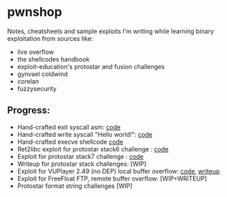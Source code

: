 # pwnshop

Notes, cheatsheets and sample exploits I'm writing while learning binary exploitation from sources like:
- live overflow
- the shellcodes handbook
- exploit-education's protostar and fusion challenges
- gynvael coldwind
- corelan
- fuzzysecurity

## Progress:
- Hand-crafted exit syscall asm: [code](https://github.com/alanvivona/pwnshop/blob/master/src/exploits/0x00-calling-exit-syscall/0x00-exitSyscall.asm)
- Hand-crafted write syscall "Hello world!": [code](https://github.com/alanvivona/pwnshop/blob/master/src/exploits/0x01-calling-write-syscall/0x01-calling-write-syscall.asm)
- Hand-crafted execve shellcode [code]()
- Ret2libc exploit for protostar stack6 challenge : [code](https://github.com/alanvivona/pwnshop/blob/master/src/exploits/0x04-system-for-ret2libc/pwn.py)
- Exploit for protostar stack7 challenge : [code](https://github.com/alanvivona/pwnshop/blob/master/src/exploits/0x05-simplest-rop-ever/roppwn.py)
- Writeup for protostar stack challenges: [WIP]
- Exploit for VUPlayer 2.49 (no DEP) local buffer overflow: [code](https://github.com/alanvivona/pwnshop/blob/master/src/exploits/0x08-windows-EDBID-40018-localbof/exploit.js), [writeup](https://medium.com/@0x0FFB347/windows-expliot-dev-101-e5311ac284a)
- Exploit for FreeFloat FTP, remote buffer overflow: [WIP+WRITEUP]
- Protostar format string challenges [WIP]
